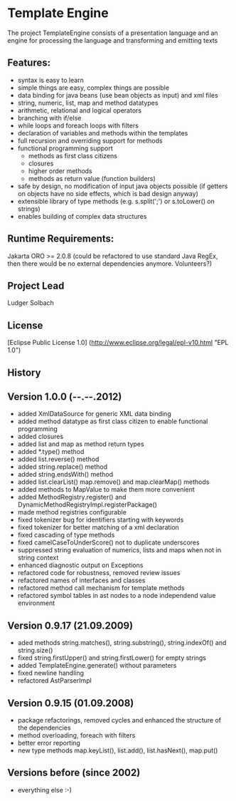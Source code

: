 Template Engine
===============

The project TemplateEngine consists of a presentation language and an
engine for processing the language and transforming and emitting texts

Features:
---------
* syntax is easy to learn
* simple things are easy, complex things are possible
* data binding for java beans (use bean objects as input) and xml files
* string, numeric, list, map and method datatypes
* arithmetic, relational and logical operators
* branching with if/else
* while loops and foreach loops with filters
* declaration of variables and methods within the templates
* full recursion and overriding support for methods
* functional programming support
	* methods as first class citizens
	* closures
	* higher order methods
	* methods as return value (function builders)
* safe by design, no modification of input java objects possible
	(if getters on objects have no side effects, which is bad design anyway)
* extensible library of type methods (e.g. s.split(';') or s.toLower() on strings)
* enables building of complex data structures

Runtime Requirements:
---------------------
Jakarta ORO >= 2.0.8 (could be refactored to use standard Java RegEx,
then there would be no external dependencies anymore. Volunteers?)

Project Lead
------------
Ludger Solbach

License
-------
[Eclipse Public License 1.0] (http://www.eclipse.org/legal/epl-v10.html "EPL 1.0")

History
-------

Version 1.0.0 (--.--.2012)
--------------------------
* added XmlDataSource for generic XML data binding
* added method datatype as first class citizen to enable functional programming
* added closures
* added list and map as method return types
* added *.type() method
* added list.reverse() method
* added string.replace() method
* added string.endsWith() method
* added list.clearList() map.remove() and map.clearMap() methods
* added methods to MapValue to make them more convenient
* added MethodRegistry.register() and DynamicMethodRegistryImpl.registerPackage()
* made method registries configurable
* fixed tokenizer bug for identifiers starting with keywords
* fixed tokenizer for better matching of a xml declaration
* fixed cascading of type methods
* fixed camelCaseToUnderScore() not to duplicate underscores
* suppressed string evaluation of numerics, lists and maps when not in string context
* enhanced diagnostic output on Exceptions
* refactored code for robustness, removed review issues
* refactored names of interfaces and classes
* refactored method call mechanism for template methods
* refactored symbol tables in ast nodes to a node independend value environment

Version 0.9.17 (21.09.2009)
---------------------------
* aded methods string.matches(), string.substring(), string.indexOf() and string.size()
* fixed string.firstUpper() and string.firstLower() for empty strings
* added TemplateEngine.generate() without parameters
* fixed newline handling
* refactored AstParserImpl

Version 0.9.15 (01.09.2008)
---------------------------
* package refactorings, removed cycles and enhanced the structure of the dependencies
* method overloading, foreach with filters
* better error reporting
* new type methods map.keyList(), list.add(), list.hasNext(), map.put()

Versions before (since 2002)
----------------------------
* everything else :-)
